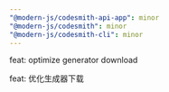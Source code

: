 ```yaml
---
"@modern-js/codesmith-api-app": minor
"@modern-js/codesmith": minor
"@modern-js/codesmith-cli": minor
---
```


feat: optimize generator download

feat: 优化生成器下载
